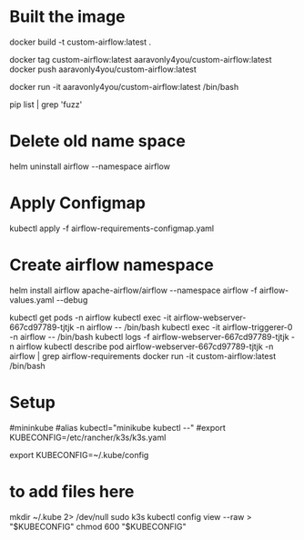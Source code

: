 
# Built the image
docker build -t custom-airflow:latest .


docker tag custom-airflow:latest aaravonly4you/custom-airflow:latest
docker push aaravonly4you/custom-airflow:latest

docker run -it aaravonly4you/custom-airflow:latest /bin/bash

pip list | grep 'fuzz'

# Delete old name space
helm uninstall airflow --namespace airflow

# Apply Configmap
kubectl apply -f airflow-requirements-configmap.yaml

# Create airflow namespace
helm install airflow apache-airflow/airflow --namespace airflow -f airflow-values.yaml  --debug

kubectl get pods -n airflow
kubectl exec -it airflow-webserver-667cd97789-tjtjk -n airflow -- /bin/bash
kubectl exec -it airflow-triggerer-0 -n airflow -- /bin/bash
kubectl logs -f airflow-webserver-667cd97789-tjtjk -n airflow
kubectl describe pod airflow-webserver-667cd97789-tjtjk -n airflow | grep airflow-requirements
docker run -it custom-airflow:latest /bin/bash
# Setup 
#mininkube
#alias kubectl="minikube kubectl --"
#export KUBECONFIG=/etc/rancher/k3s/k3s.yaml

export KUBECONFIG=~/.kube/config

# to add files here 
mkdir ~/.kube 2> /dev/null
sudo k3s kubectl config view --raw > "$KUBECONFIG"
chmod 600 "$KUBECONFIG"


